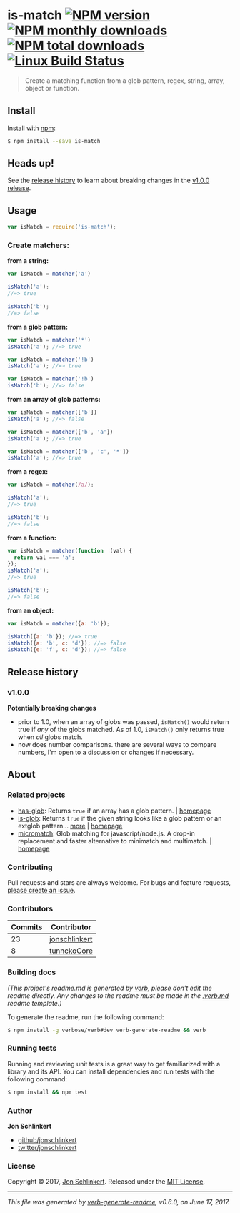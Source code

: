 # is-match [![NPM version](https://img.shields.io/npm/v/is-match.svg?style=flat)](https://www.npmjs.com/package/is-match) [![NPM monthly downloads](https://img.shields.io/npm/dm/is-match.svg?style=flat)](https://npmjs.org/package/is-match) [![NPM total downloads](https://img.shields.io/npm/dt/is-match.svg?style=flat)](https://npmjs.org/package/is-match) [![Linux Build Status](https://img.shields.io/travis/jonschlinkert/is-match.svg?style=flat&label=Travis)](https://travis-ci.org/jonschlinkert/is-match)

> Create a matching function from a glob pattern, regex, string, array, object or function.

## Install

Install with [npm](https://www.npmjs.com/):

```sh
$ npm install --save is-match
```

## Heads up!

See the [release history](#release-history) to learn about breaking changes in the [v1.0.0 release](https://github.com/jonschlinkert/is-match/releases/tag/1.0.0).

## Usage

```js
var isMatch = require('is-match');
```

### Create matchers:

**from a string:**

```js
var isMatch = matcher('a')

isMatch('a');
//=> true

isMatch('b');
//=> false
```

**from a glob pattern:**

```js
var isMatch = matcher('*')
isMatch('a'); //=> true

var isMatch = matcher('!b')
isMatch('a'); //=> true

var isMatch = matcher('!b')
isMatch('b'); //=> false
```

**from an array of glob patterns:**

```js
var isMatch = matcher(['b'])
isMatch('a'); //=> false

var isMatch = matcher(['b', 'a'])
isMatch('a'); //=> true

var isMatch = matcher(['b', 'c', '*'])
isMatch('a'); //=> true
```

**from a regex:**

```js
var isMatch = matcher(/a/);

isMatch('a');
//=> true

isMatch('b');
//=> false
```

**from a function:**

```js
var isMatch = matcher(function  (val) {
  return val === 'a';
});
isMatch('a');
//=> true

isMatch('b');
//=> false
```

**from an object:**

```js
var isMatch = matcher({a: 'b'});

isMatch({a: 'b'}); //=> true
isMatch({a: 'b', c: 'd'}); //=> false
isMatch({e: 'f', c: 'd'}); //=> false
```

## Release history

### v1.0.0

**Potentially breaking changes**

* prior to 1.0, when an array of globs was passed, `isMatch()` would return true if _any_ of the globs matched. As of 1.0, `isMatch()` only returns true when _all_ globs match.
* now does number comparisons. there are several ways to compare numbers, I'm open to a discussion or changes if necessary.

## About

### Related projects

* [has-glob](https://www.npmjs.com/package/has-glob): Returns `true` if an array has a glob pattern. | [homepage](https://github.com/jonschlinkert/has-glob "Returns `true` if an array has a glob pattern.")
* [is-glob](https://www.npmjs.com/package/is-glob): Returns `true` if the given string looks like a glob pattern or an extglob pattern… [more](https://github.com/jonschlinkert/is-glob) | [homepage](https://github.com/jonschlinkert/is-glob "Returns `true` if the given string looks like a glob pattern or an extglob pattern. This makes it easy to create code that only uses external modules like node-glob when necessary, resulting in much faster code execution and initialization time, and a bet")
* [micromatch](https://www.npmjs.com/package/micromatch): Glob matching for javascript/node.js. A drop-in replacement and faster alternative to minimatch and multimatch. | [homepage](https://github.com/micromatch/micromatch "Glob matching for javascript/node.js. A drop-in replacement and faster alternative to minimatch and multimatch.")

### Contributing

Pull requests and stars are always welcome. For bugs and feature requests, [please create an issue](../../issues/new).

### Contributors

| **Commits** | **Contributor** | 
| --- | --- |
| 23 | [jonschlinkert](https://github.com/jonschlinkert) |
| 8 | [tunnckoCore](https://github.com/tunnckoCore) |

### Building docs

_(This project's readme.md is generated by [verb](https://github.com/verbose/verb-generate-readme), please don't edit the readme directly. Any changes to the readme must be made in the [.verb.md](.verb.md) readme template.)_

To generate the readme, run the following command:

```sh
$ npm install -g verbose/verb#dev verb-generate-readme && verb
```

### Running tests

Running and reviewing unit tests is a great way to get familiarized with a library and its API. You can install dependencies and run tests with the following command:

```sh
$ npm install && npm test
```

### Author

**Jon Schlinkert**

* [github/jonschlinkert](https://github.com/jonschlinkert)
* [twitter/jonschlinkert](https://twitter.com/jonschlinkert)

### License

Copyright © 2017, [Jon Schlinkert](https://github.com/jonschlinkert).
Released under the [MIT License](LICENSE).

***

_This file was generated by [verb-generate-readme](https://github.com/verbose/verb-generate-readme), v0.6.0, on June 17, 2017._